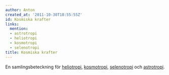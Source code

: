 ```yaml
---
author: Anton
created_at: '2011-10-30T18:55:55Z'
id: Kosmiska krafter
links:
  mention:
  - astrotropi
  - heliotropi
  - kosmotropi
  - selenotropi
title: Kosmiska krafter
---
```


En samlingsbeteckning för [heliotropi], [kosmotropi], [selenotropi] och [astrotropi].

  [heliotropi]: heliotropi
  [kosmotropi]: kosmotropi
  [selenotropi]: selenotropi
  [astrotropi]: astrotropi
